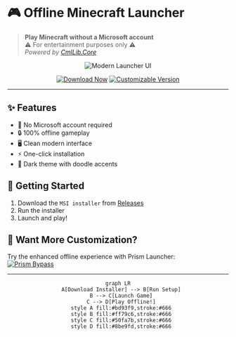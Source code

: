 # 🎮 Offline Minecraft Launcher 

> **Play Minecraft without a Microsoft account**  
> ⚠️ For entertainment purposes only ⚠️  
> *Powered by [CmlLib.Core](https://github.com/CmlLib/CmlLib.Core)*

<div align="center">
  
  ![Modern Launcher UI](https://github.com/antunnitraj/OfflineMinecraftLauncher/assets/69330974/3c50c620-81e9-401d-99b8-e5209c3303d2)

  [![Download Now](https://img.shields.io/badge/Download-Windows_Installer-50fa7b?style=for-the-badge&logo=windows)](https://github.com/antunnitraj/OfflineMinecraftLauncher/releases/latest)
  [![Customizable Version](https://img.shields.io/badge/Prism_Launcher_Mod-Custom_Bypass-ff79c6?style=for-the-badge)](https://github.com/antunnitraj/Prism-Launcher-PolyMC-Offline-Bypass)

</div>

---

## ✨ Features
- 🚫 No Microsoft account required
- 🔒 100% offline gameplay
- 🖥️ Clean modern interface
- ⚡ One-click installation
- 🎨 Dark theme with doodle accents

## 🚀 Getting Started
1. Download the `MSI installer` from [Releases](https://github.com/antunnitraj/OfflineMinecraftLauncher/releases/latest)
2. Run the installer
3. Launch and play!

## 🧩 Want More Customization?
Try the enhanced offline experience with Prism Launcher:  
[![Prism Bypass](https://img.shields.io/badge/GET_Prism_Bypass-8be9fd?style=flat-square)](https://github.com/antunnitraj/Prism-Launcher-PolyMC-Offline-Bypass)

---

<div align="center">
  
  ```mermaid
  graph LR
    A[Download Installer] --> B[Run Setup]
    B --> C[Launch Game]
    C --> D[Play Offline!]
    style A fill:#bd93f9,stroke:#666
    style B fill:#ff79c6,stroke:#666
    style C fill:#50fa7b,stroke:#666
    style D fill:#8be9fd,stroke:#666
